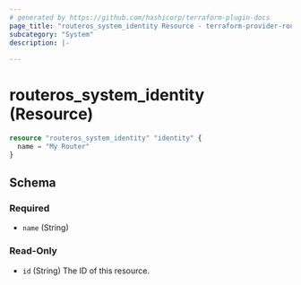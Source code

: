 ```yaml
---
# generated by https://github.com/hashicorp/terraform-plugin-docs
page_title: "routeros_system_identity Resource - terraform-provider-routeros"
subcategory: "System"
description: |-
  
---
```


# routeros_system_identity (Resource)


```terraform
resource "routeros_system_identity" "identity" {
  name = "My Router"
}
```



<!-- schema generated by tfplugindocs -->
## Schema

### Required

- `name` (String)

### Read-Only

- `id` (String) The ID of this resource.


